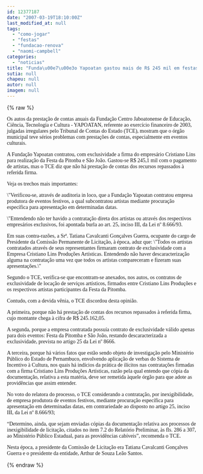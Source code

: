 ```yaml
---
id: 12377187
date: "2007-03-19T18:10:00Z"
last_modified_at: null
tags:
  - "como-jogar"
  - "festas"
  - "fundacao-renova"
  - "naomi-campbell"
categories:
  - "noticias"
title: "Funda\u00e7\u00e3o Yapoatan gastou mais de R$ 245 mil em festas (como a da Pitomba) e n\u00e3o tem notas para comprovar"
sutia: null
chapeu: null
autor: null
imagem: null
---
```

{% raw %}
<p><P><FONT face=Verdana>Os autos da prestação de contas anuais da Fundação Centro Jaboatonense de Educação, Ciência, Tecnologia e Cultura - YAPOATAN, referente ao exercício financeiro de 2003, julgadas irregulares pelo Tribunal de Contas do Estado (TCE), mostram que o órgão municipal teve sérios problemas com prestações de contas, especialmente em eventos culturais.</FONT></P></p>
<p><P><FONT face=Verdana>A Fundação Yapoatan contratou, com exclusividade a firma do empresário Cristiano Lins para realização da Festa da Pitonba e São João. Gastou-se R$ 245,1 mil com o pagamento de artistas, mas o TCE diz que não há prestação de contas dos recursos repassados à referida firma. </FONT></P></p>
<p><P><FONT face=Verdana>Veja os trechos mais importantes:</FONT></P></p>
<p><P><FONT face=Verdana>\"Verificou-se, através de auditoria in loco, que a Fundação Yapoatan contratou empresa produtora de eventos festivos, a qual subcontratou artistas mediante procuração específica para apresentação em determinadas datas. </FONT></P></p>
<p><P><FONT face=Verdana>\"Entendendo não ter havido a contratação direta dos artistas ou através dos respectivos empresários exclusivos, foi apontada burla ao art. 25, inciso III, da Lei nº 8.666/93.</FONT></P></p>
<p><P><FONT face=Verdana>Em suas contra-razões, a Srª. Tatiana Cavalcanti Gonçalves Guerra, ocupante do cargo de Presidente da Comissão Permanente de Licitação, à época, aduz que: \"Todos os artistas contratados através de seus representantes firmaram contrato de exclusividade com a Empresa Cristiano Lins Produções Artísticas. Entendendo não haver descaracterização alguma na contratação uma vez que todos os artistas compareceram e fizeram suas apresentações.\" </FONT></P></p>
<p><P><FONT face=Verdana>Segundo o TCE, verifica-se que encontram-se anexados, nos autos, os contratos de exclusividade de locação de serviços artísticos, firmados entre Cristiano Lins Produções e os respectivos artistas participantes da Festa da Pitomba.</FONT></P></p>
<p><P><FONT face=Verdana>Contudo, com a devida vênia, o TCE discordou desta opinião. </FONT></P></p>
<p><P><FONT face=Verdana>A primeira, porque não há prestação de contas dos recursos repassados à referida firma, cujo montante chega à cifra de R$ 245.162,05. </FONT></P></p>
<p><P><FONT face=Verdana>A segunda, porque a empresa contratada possuía contrato de exclusividade válido apenas para dois eventos: Festa da Pitomba e São João, restando descaracterizada a exclusividade, prevista no artigo 25 da Lei nº 8666.</FONT></P></p>
<p><P><FONT face=Verdana>A terceira, porque há vários fatos que estão sendo objeto de investigação pelo Ministério Público do Estado de Pernambuco, envolvendo aplicação de verbas do Sistema de Incentivo à Cultura, nos quais há indícios da prática de ilícitos nas contratações firmadas com a firma Cristiano Lins Produções Artísticas, razão pela qual entendo que cópia da documentação, relativa a esta matéria, deve ser remetida àquele órgão para que adote as providências que assim entender.</FONT></P></p>
<p><P><FONT face=Verdana>No voto do relatora do processo, o TCE considerando a contratação, por inexigibilidade, de empresa produtora de eventos festivos, mediante procuração específica para apresentação em determinadas datas, em contrariedade ao disposto no artigo 25, inciso III, da Lei nº 8.666/93;&nbsp; </FONT></P></p>
<p><P><FONT face=Verdana>“Determino, ainda, que sejam enviadas cópias da documentação relativa aos processos de inexigibilidade de licitação, citados no item 7.2 do Relatório Preliminar, às fls. 286 a 307, ao Ministério Público Estadual, para as providências cabíveis”, recomenda o TCE. </FONT></P></p>
<p><P><FONT face=Verdana>Nesta época, a presidente da Comissão de Licitação era Tatiana Cavalcanti Gonçalves Guerra e o presidente da entidade, Arthur de Souza Leão Santos.</FONT></P> </p>
{% endraw %}